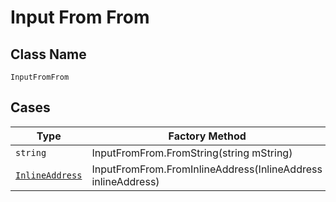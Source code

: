 
# Input From From

## Class Name

`InputFromFrom`

## Cases

| Type | Factory Method |
|  --- | --- |
| `string` | InputFromFrom.FromString(string mString) |
| [`InlineAddress`](../../../doc/models/containers/inline-address.md) | InputFromFrom.FromInlineAddress(InlineAddress inlineAddress) |

